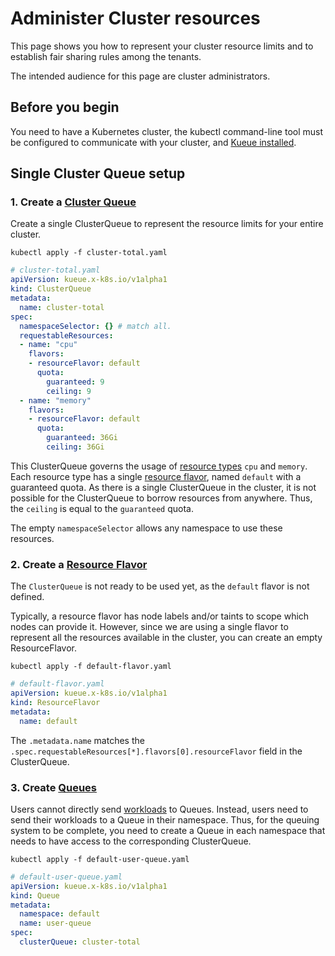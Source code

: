# Administer Cluster resources

This page shows you how to represent your cluster resource limits and to
establish fair sharing rules among the tenants.

The intended audience for this page are cluster administrators.

## Before you begin

You need to have a Kubernetes cluster, the kubectl command-line tool
must be configured to communicate with your cluster, and [Kueue installed](/README.md#installation).

## Single Cluster Queue setup

### 1. Create a [Cluster Queue](/docs/concepts/cluster_queue.md)

Create a single ClusterQueue to represent the resource limits for your
entire cluster.

```shell
kubectl apply -f cluster-total.yaml
```

```yaml
# cluster-total.yaml
apiVersion: kueue.x-k8s.io/v1alpha1
kind: ClusterQueue
metadata:
  name: cluster-total
spec:
  namespaceSelector: {} # match all.
  requestableResources:
  - name: "cpu"
    flavors:
    - resourceFlavor: default
      quota:
        guaranteed: 9
        ceiling: 9
  - name: "memory"
    flavors:
    - resourceFlavor: default
      quota:
        guaranteed: 36Gi
        ceiling: 36Gi
```

This ClusterQueue governs the usage of [resource types](https://kubernetes.io/docs/concepts/configuration/manage-resources-containers/#resource-types)
`cpu` and `memory`. Each resource type has a single [resource flavor](/docs/concepts/cluster_queue.md#resource-flavors),
named `default` with a guaranteed quota.
As there is a single ClusterQueue in the cluster, it is not possible for the
ClusterQueue to borrow resources from anywhere. Thus, the `ceiling` is equal
to the `guaranteed` quota.

The empty `namespaceSelector` allows any namespace to use these resources.

### 2. Create a [Resource Flavor](/docs/concepts/cluster_queue.md#resource-flavors)

The `ClusterQueue` is not ready to be used yet, as the `default` flavor is not
defined.

Typically, a resource flavor has node labels and/or taints to scope which nodes
can provide it. However, since we are using a single flavor to represent all the
resources available in the cluster, you can create an empty ResourceFlavor.

```shell
kubectl apply -f default-flavor.yaml
```

```yaml
# default-flavor.yaml
apiVersion: kueue.x-k8s.io/v1alpha1
kind: ResourceFlavor
metadata:
  name: default
```

The `.metadata.name` matches the `.spec.requestableResources[*].flavors[0].resourceFlavor`
field in the ClusterQueue.

### 3. Create [Queues](/docs/concepts/queue.md)

Users cannot directly send [workloads](/docs/concepts/queued_workload.md) to
Queues. Instead, users need to send their workloads to a Queue in their namespace.
Thus, for the queuing system to be complete, you need to create a Queue in
each namespace that needs to have access to the corresponding ClusterQueue.

```shell
kubectl apply -f default-user-queue.yaml
```

```yaml
# default-user-queue.yaml
apiVersion: kueue.x-k8s.io/v1alpha1
kind: Queue
metadata:
  namespace: default
  name: user-queue
spec:
  clusterQueue: cluster-total
```